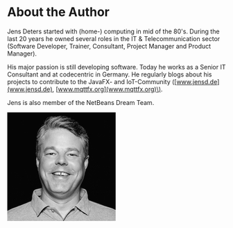 # About the Author

Jens Deters started with \(home-\) computing in mid of the 80's. During the last 20 years he owned several roles in the IT & Telecommunication sector \(Software Developer, Trainer, Consultant, Project Manager and Product Manager\).

His major passion is still developing software. Today he works as a Senior IT Consultant and at codecentric in Germany. He regularly blogs about his projects to contribute to the JavaFX- and IoT-Community \([www.jensd.de](www.jensd.de), [www.mqttfx.org](www.mqttfx.org)\). 

Jens is also member of the NetBeans Dream Team.

![](Jens_Deters_cc_profil_center_w250px.jpeg)


